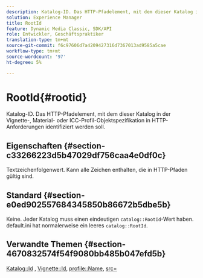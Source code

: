 ```yaml
---
description: Katalog-ID. Das HTTP-Pfadelement, mit dem dieser Katalog in der Vignette-, Material- oder ICC-Profil-Objektspezifikation in HTTP-Anforderungen identifiziert werden soll.
solution: Experience Manager
title: RootId
feature: Dynamic Media Classic, SDK/API
role: Entwickler, Geschäftspraktiker
translation-type: tm+mt
source-git-commit: f6c97606d7a4209427316d7367013ad9585a5cae
workflow-type: tm+mt
source-wordcount: '97'
ht-degree: 5%

---
```



# RootId{#rootid}

Katalog-ID. Das HTTP-Pfadelement, mit dem dieser Katalog in der Vignette-, Material- oder ICC-Profil-Objektspezifikation in HTTP-Anforderungen identifiziert werden soll.

## Eigenschaften {#section-c33266223d5b47029df756caa4e0df0c}

Textzeichenfolgenwert. Kann alle Zeichen enthalten, die in HTTP-Pfaden gültig sind.

## Standard {#section-e0ed902557684345850b86672b5dbe5b}

Keine. Jeder Katalog muss einen eindeutigen `catalog::RootId`-Wert haben. default.ini hat normalerweise ein leeres `catalog::RootId`.

## Verwandte Themen {#section-4670832574f54f9080bb485b047efd5b}

[Katalog::Id](../../../../../ir-api/material-cat/image-rendering-api-ref/c-ir-material-catalog/c-ir-material-data-reference/r-ir-id.md#reference-cba2a53a952e403fb57a4e8569f9cf85) ,  [Vignette::Id](../../../../../ir-api/material-cat/image-rendering-api-ref/c-ir-material-catalog/c-ir-vignette-map-reference/r-ir-id-vignette.md#reference-2a7ba758924b4757b3234942304db7fd),  [profile::Name](../../../../../ir-api/material-cat/image-rendering-api-ref/c-ir-material-catalog/c-ir-macro-definition-reference/r-ir-name.md#reference-63b663d2052545ffab030a23e7060b1e),  [src=](../../../../../ir-api/http-protocol/image-rendering-api-ref/c-ir-http-protocol-ref/c-ir-http-protocol-command-reference/r-ir-src.md#reference-62c98abad22149d68d405ed6aaff8272)
